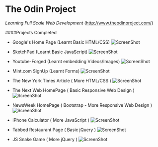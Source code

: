 # The Odin Project
*Learning Full Scale Web Development*
(http://www.theodinproject.com/)

####Projects Completed
- Google's Home Page (Learnt Basic HTML/CSS)
![ScreenShot](https://i.imgur.com/Vf9HjGp.png)

- SketchPad (Learnt Basic JavaScript)
![ScreenShot](http://i.imgur.com/aCBzIc5.png)

- Youtube-Forged (Learnt embedding Videos/Images)
![ScreenShot](http://oi58.tinypic.com/a5hyo.jpg)

- Mint.com SignUp (Learnt Forms)
![ScreenShot](http://oi58.tinypic.com/125262v.jpg)

- The New York Times Article ( More HTML/CSS )
![ScreenShot](http://oi59.tinypic.com/2up955f.jpg)

- The Next Web HomePage ( Basic Responsive Web Design )
![ScreenShot](http://oi65.tinypic.com/fw5dzr.jpg)

- NewsWeek HomePage ( Bootstrap - More Responsive Web Design )
![ScreenShot](http://oi68.tinypic.com/jqmcxu.jpg)

- iPhone Calculator ( More JavaScript )
![ScreenShot](http://oi63.tinypic.com/205qhs2.jpg)

- Tabbed Restaurant Page ( Basic jQuery )
![ScreenShot](http://oi64.tinypic.com/2ilg7j8.jpg)

- JS Snake Game ( More jQuery )
![ScreenShot](http://oi63.tinypic.com/ou5o36.jpg)